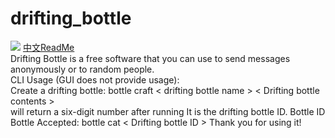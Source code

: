 # drifting_bottle
![](https://img.shields.io/badge/license-MIT%20License-green)
[中文ReadMe](readme_cn.md)  
Drifting Bottle is a free software that you can use to send messages anonymously or to random people.   
CLI Usage (GUI does not provide usage):  
Create a drifting bottle: bottle craft < drifting bottle name > < Drifting bottle contents >  
will return a six-digit number after running It is the drifting bottle ID.
Bottle ID Bottle Accepted: bottle cat < Drifting bottle ID >
Thank you for using it!
